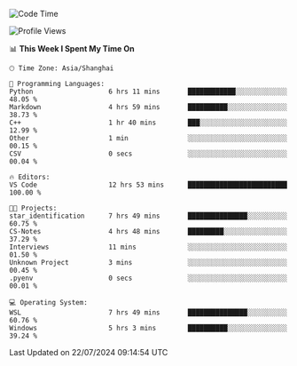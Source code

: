 <!--START_SECTION:waka-->
![Code Time](http://img.shields.io/badge/Code%20Time-1%2C862%20hrs%2035%20mins-blue)

![Profile Views](http://img.shields.io/badge/Profile%20Views-3-blue)

📊 **This Week I Spent My Time On** 

```text
🕑︎ Time Zone: Asia/Shanghai

💬 Programming Languages: 
Python                   6 hrs 11 mins       ████████████░░░░░░░░░░░░░   48.05 % 
Markdown                 4 hrs 59 mins       ██████████░░░░░░░░░░░░░░░   38.73 % 
C++                      1 hr 40 mins        ███░░░░░░░░░░░░░░░░░░░░░░   12.99 % 
Other                    1 min               ░░░░░░░░░░░░░░░░░░░░░░░░░   00.15 % 
CSV                      0 secs              ░░░░░░░░░░░░░░░░░░░░░░░░░   00.04 % 

🔥 Editors: 
VS Code                  12 hrs 53 mins      █████████████████████████   100.00 % 

🐱‍💻 Projects: 
star_identification      7 hrs 49 mins       ███████████████░░░░░░░░░░   60.75 % 
CS-Notes                 4 hrs 48 mins       █████████░░░░░░░░░░░░░░░░   37.29 % 
Interviews               11 mins             ░░░░░░░░░░░░░░░░░░░░░░░░░   01.50 % 
Unknown Project          3 mins              ░░░░░░░░░░░░░░░░░░░░░░░░░   00.45 % 
.pyenv                   0 secs              ░░░░░░░░░░░░░░░░░░░░░░░░░   00.01 % 

💻 Operating System: 
WSL                      7 hrs 49 mins       ███████████████░░░░░░░░░░   60.76 % 
Windows                  5 hrs 3 mins        ██████████░░░░░░░░░░░░░░░   39.24 % 
```


 Last Updated on 22/07/2024 09:14:54 UTC
<!--END_SECTION:waka-->